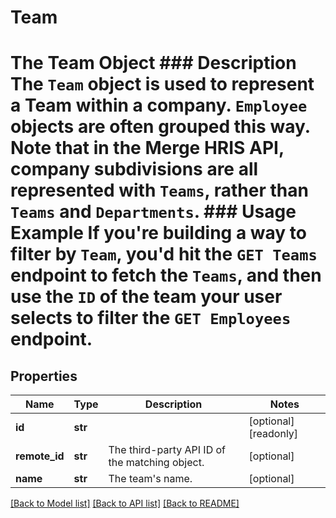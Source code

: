 # Team

# The Team Object ### Description The `Team` object is used to represent a Team within a company. `Employee` objects are often grouped this way. Note that in the Merge HRIS API, company subdivisions are all represented with `Teams`, rather than `Teams` and `Departments`.  ### Usage Example If you're building a way to filter by `Team`, you'd hit the `GET Teams` endpoint to fetch the `Teams`, and then use the `ID` of the team your user selects to filter the `GET Employees` endpoint.
## Properties
Name | Type | Description | Notes
------------ | ------------- | ------------- | -------------
**id** | **str** |  | [optional] [readonly] 
**remote_id** | **str** | The third-party API ID of the matching object. | [optional] 
**name** | **str** | The team&#39;s name. | [optional] 

[[Back to Model list]](../README.md#documentation-for-models) [[Back to API list]](../README.md#documentation-for-api-endpoints) [[Back to README]](../README.md)


